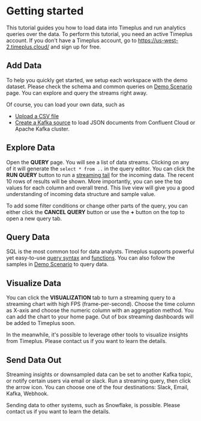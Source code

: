 # Getting started

This tutorial guides you how to load data into Timeplus and run analytics queries over the data. To perform this tutorial, you need an active Timeplus account. If you don't have a Timeplus account, go to https://us-west-2.timeplus.cloud/ and sign up for free.

## Add Data

To help you quickly get started, we setup each workspace with the demo dataset. Please check the schema and common queries on [Demo Scenario](usecases) page. You can explore and query the streams right away.

Of course, you can load your own data, such as

* [Upload a CSV file](ingestion#load-sample-streaming-data)
* [Create a Kafka source](ingestion#kafka) to load JSON documents from Confluent Cloud or Apache Kafka cluster.

## Explore Data

Open the **QUERY** page. You will see a list of data streams. Clicking on any of it will generate the `select * from ..` in the query editor. You can click the **RUN QUERY** button to run a [streaming tail](query-syntax#streaming-tailing) for the incoming data. The recent 10 rows of results will be shown. More importantly, you can see the top values for each column and overall trend. This live view will give you a good understanding of incoming data structure and sample value.

To add some filter conditions or change other parts of the query, you can either click the **CANCEL QUERY** button or use the **+** button on the top to open a new query tab.

## Query Data

SQL is the most common tool for data analysts. Timeplus supports powerful yet easy-to-use [query syntax](query-syntax) and [functions](functions). You can also follow the samples in [Demo Scenario](usecases) to query data.

## Visualize Data

You can click the **VISUALIZATION** tab to turn a streaming query to a streaming chart with high FPS (frame-per-second). Choose the time column as X-axis and choose the numeric column with an aggregation method. You can add the chart to your home page. Out of box streaming dashboards will be added to Timeplus soon.

In the meanwhile, it's possible to leverage other tools to visualize insights from Timeplus. Please contact us if you want to learn the details.

## Send Data Out

Streaming insights or downsampled data can be set to another Kafka topic, or notify certain users via email or slack. Run a streaming query, then click the arrow icon. You can choose one of the four destinations: Slack, Email, Kafka, Webhook.

Sending data to other systems, such as Snowflake, is possible. Please contact us if you want to learn the details.
